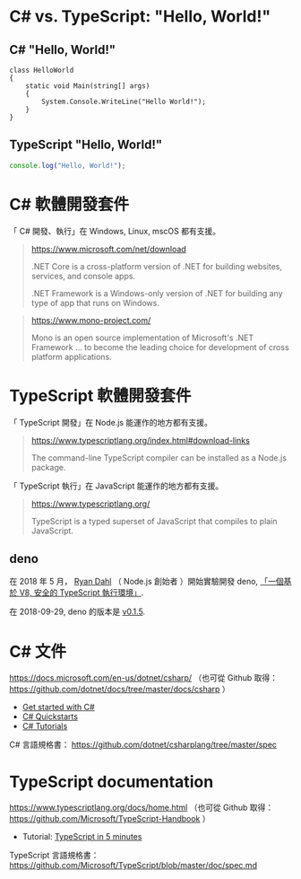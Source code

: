 # C# vs. TypeScript: "Hello, World!"


## C# "Hello, World!"

```CSharp
class HelloWorld
{
    static void Main(string[] args)
    {
        System.Console.WriteLine("Hello World!");
    }
}
```


## TypeScript "Hello, World!"

```TypeScript
console.log("Hello, World!");
```


# C#  軟體開發套件

「 C# 開發、執行」在 Windows, Linux, mscOS  都有支援。

> https://www.microsoft.com/net/download
>
> .NET Core is a cross-platform version of .NET for building websites,
> services, and console apps.
>
> .NET Framework is a Windows-only version of .NET for building any type
> of app that runs on Windows.

> https://www.mono-project.com/
>
> Mono is an open source implementation of Microsoft's .NET Framework
> ...
> to become the leading choice for development of cross platform
> applications.


# TypeScript  軟體開發套件

「 TypeScript 開發」在 Node.js  能運作的地方都有支援。

> https://www.typescriptlang.org/index.html#download-links
>
> The command-line TypeScript compiler can be installed as a Node.js
> package.

「 TypeScript 執行」在 JavaScript 能運作的地方都有支援。

> https://www.typescriptlang.org/
>
> TypeScript is a typed superset of JavaScript that compiles to plain
> JavaScript.


## deno

在 2018 年 5  月， 
[Ryan Dahl](https://en.wikipedia.org/wiki/Ryan_Dahl)  （ Node.js  創始者
）開始實驗開發 deno, 
[「一個基於 V8,  安全的 TypeScript 執行環境」](https://github.com/denoland/deno).

在 2018-09-29, deno 的版本是 
[v0.1.5](https://github.com/denoland/deno/releases/tag/v0.1.5).


# C#  文件

https://docs.microsoft.com/en-us/dotnet/csharp/ （也可從 Github 取得： 
https://github.com/dotnet/docs/tree/master/docs/csharp  ）

* [Get started with C#](https://docs.microsoft.com/en-us/dotnet/csharp/getting-started/)
* [C# Quickstarts](https://docs.microsoft.com/en-us/dotnet/csharp/quick-starts/)
* [C# Tutorials](https://docs.microsoft.com/en-us/dotnet/csharp/tutorials/)

C#  言語規格書： 
https://github.com/dotnet/csharplang/tree/master/spec


# TypeScript documentation

https://www.typescriptlang.org/docs/home.html （也可從 Github 取得： 
https://github.com/Microsoft/TypeScript-Handbook  ）

* Tutorial: [TypeScript in 5 minutes](https://www.typescriptlang.org/docs/handbook/typescript-in-5-minutes.html)

TypeScript  言語規格書： 
https://github.com/Microsoft/TypeScript/blob/master/doc/spec.md
